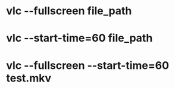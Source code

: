 # vlc --fullscreen file_path
# vlc --start-time=60 file_path
# vlc --fullscreen --start-time=60 test.mkv